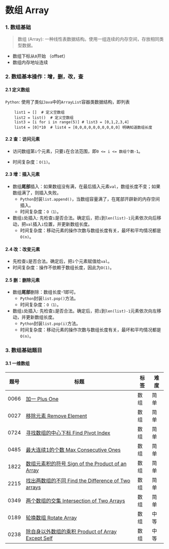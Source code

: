 # 数组 Array

### 1. 数组基础

> 数组 (Array): 一种线性表数据结构。使用一组连续的内存空间，存放相同类型数据。

* 数组下标从`0`开始 （offset）
* 数组内存地址连续

### 2.  数组基本操作：增，删，改，查

#### 2.1 定义数组       

`Python`: 使用了类似`Java`中的`ArrayList`容器类数据结构，即列表
```
    list1 = []  # 定义空数组
    list2 = list()  # 定义空数组
    list3 = [i for i in range(5)] # list3 = [0,1,2,3,4]
    list4 = [0]*10  # list4 = [0,0,0,0,0,0,0,0,0,0] 明确知道数组长度
```

#### 2.2 查：访问元素

- 访问数组第`i`个元素，只要`i`在合法范围，即`0 <= i <= 数组个数-1`。

- 时间复杂度：`O(1)`。

#### 2.3 增：插入元素
- 数组**尾部**插入：如果数组没有满，在最后插入元素`val`，数组长度不变；如果数组满了，则插入失败。
    - `Python`封装`list.append()`，当数组容量满了，在尾部开辟新的内存空间插入。
    - 时间复杂度：`O（1）`。 
- 数组`i`处插入: 先检查`i`是否合法。确定后，把`i`到`len(list)-1`元素依次向后移动，把`val`插入`i`位置，并更新数组长度。
    - 时间复杂度：移动元素的操作次数与数组长度有关，最坏和平均情况都是`O(n)`。 

#### 2.4 改：改变元素
- 先检查`i`是否合法。确定后，把`i`个元素赋值给`val`。
- 时间复杂度：操作不依赖于数组长度，因此为`O(1)`。 

#### 2.5 删：删除元素
- 数组**尾部**删除：数组长度-1即可。
    - `Python`封装`list.pop()`方法。
    - 时间复杂度：`O（1）`。 
- 数组`i`处插入: 先检查`i`是否合法。确定后，把`i`到`len(list)-1`元素依次向左移动，并更新数组长度。
    - `Python`封装`list.pop(i)`方法。
    - 时间复杂度：移动元素的操作次数与数组长度有关，最坏和平均情况都是`O(n)`。 

### 3. 数组基础题目

#### 3.1 一维数组

| 题号 | 标题 | 标签 | 难度 |
| ----------- | ----------- | ----------- | ----------- |
| 0066 | [加一 Plus One](https://leetcode.com/problems/plus-one/description/) | 数组 | 简单 |
| 0027 | [移除元素 Remove Element](https://leetcode.com/problems/remove-element/description/) | 数组 | 简单 |
| 0724 | [寻找数组的中心下标 Find Pivot Index](https://leetcode.com/problems/find-pivot-index/) | 数组 | 简单 |
| 0485 | [最大连续1的个数 Max Consecutive Ones](https://leetcode.com/problems/max-consecutive-ones/description/)| 数组 | 简单 |
| 1822 | [数组元素积的符号 Sign of the Product of an Array](https://leetcode.com/problems/sign-of-the-product-of-an-array/description/)| 数组 | 简单 |
| 2215 | [找出两数组的不同 Find the Difference of Two arrays](https://leetcode.com/problems/find-the-difference-of-two-arrays/description/)| 数组 | 简单
| 0349 | [两个数组的交集 Intersection of Two Arrays](https://leetcode.com/problems/intersection-of-two-arrays/description/)| 数组 | 简单
| 0189 | [轮换数组 Rotate Array](https://leetcode.com/problems/rotate-array/)| 数组 | 中等 |
| 0238 | [除自身以外数组的乘积 Product of Array Except Self](https://leetcode.com/problems/product-of-array-except-self/)| 数组 | 中等 |
